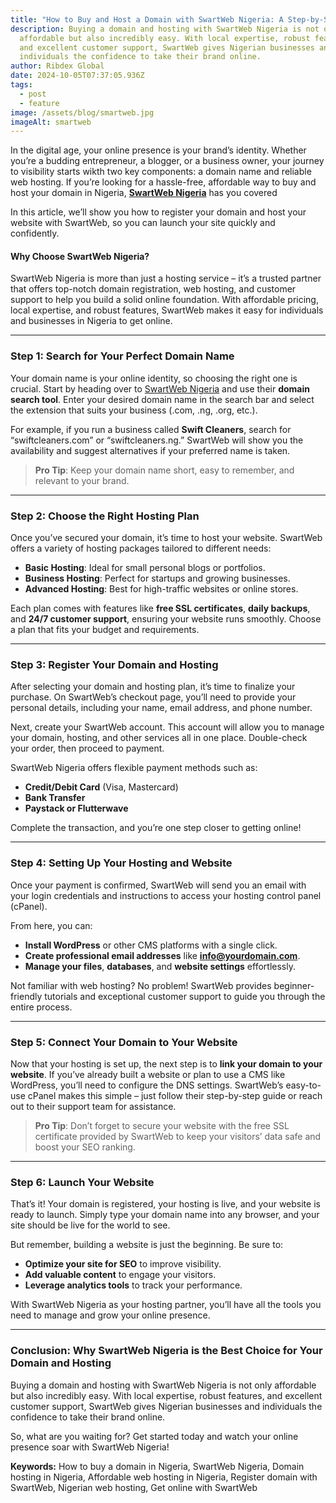 ```yaml
---
title: "How to Buy and Host a Domain with SwartWeb Nigeria: A Step-by-Step Guide"
description: Buying a domain and hosting with SwartWeb Nigeria is not only
  affordable but also incredibly easy. With local expertise, robust features,
  and excellent customer support, SwartWeb gives Nigerian businesses and
  individuals the confidence to take their brand online.
author: Ribdex Global
date: 2024-10-05T07:37:05.936Z
tags:
  - post
  - feature
image: /assets/blog/smartweb.jpg
imageAlt: smartweb
---
```

In the digital age, your online presence is your brand’s identity. Whether you’re a budding entrepreneur, a blogger, or a business owner, your journey to visibility starts wikth two key components: a domain name and reliable web hosting. If you’re looking for a hassle-free, affordable way to buy and host your domain in Nigeria, **[SwartWeb Nigeria](https://ribdexglobal.com/smartweb)** has you covered

In this article, we’ll show you how to register your domain and host your website with SwartWeb, so you can launch your site quickly and confidently.

#### **Why Choose SwartWeb Nigeria?**

SwartWeb Nigeria is more than just a hosting service – it’s a trusted partner that offers top-notch domain registration, web hosting, and customer support to help you build a solid online foundation. With affordable pricing, local expertise, and robust features, SwartWeb makes it easy for individuals and businesses in Nigeria to get online.

- - -

### **Step 1: Search for Your Perfect Domain Name**

Your domain name is your online identity, so choosing the right one is crucial. Start by heading over to [SwartWeb Nigeria](https://ribdexglobal.com/smartweb) and use their **domain search tool**. Enter your desired domain name in the search bar and select the extension that suits your business (.com, .ng, .org, etc.).

For example, if you run a business called **Swift Cleaners**, search for “swiftcleaners.com” or “swiftcleaners.ng.” SwartWeb will show you the availability and suggest alternatives if your preferred name is taken.

> **Pro Tip**: Keep your domain name short, easy to remember, and relevant to your brand.

- - -

### **Step 2: Choose the Right Hosting Plan**

Once you’ve secured your domain, it’s time to host your website. SwartWeb offers a variety of hosting packages tailored to different needs:

* **Basic Hosting**: Ideal for small personal blogs or portfolios.
* **Business Hosting**: Perfect for startups and growing businesses.
* **Advanced Hosting**: Best for high-traffic websites or online stores.

Each plan comes with features like **free SSL certificates**, **daily backups**, and **24/7 customer support**, ensuring your website runs smoothly. Choose a plan that fits your budget and requirements.

- - -

### **Step 3: Register Your Domain and Hosting**

After selecting your domain and hosting plan, it’s time to finalize your purchase. On SwartWeb’s checkout page, you’ll need to provide your personal details, including your name, email address, and phone number.

Next, create your SwartWeb account. This account will allow you to manage your domain, hosting, and other services all in one place. Double-check your order, then proceed to payment.

SwartWeb Nigeria offers flexible payment methods such as:

* **Credit/Debit Card** (Visa, Mastercard)
* **Bank Transfer**
* **Paystack or Flutterwave**

Complete the transaction, and you’re one step closer to getting online!

- - -

### **Step 4: Setting Up Your Hosting and Website**

Once your payment is confirmed, SwartWeb will send you an email with your login credentials and instructions to access your hosting control panel (cPanel).

From here, you can:

* **Install WordPress** or other CMS platforms with a single click.
* **Create professional email addresses** like **info@yourdomain.com**.
* **Manage your files**, **databases**, and **website settings** effortlessly.

Not familiar with web hosting? No problem! SwartWeb provides beginner-friendly tutorials and exceptional customer support to guide you through the entire process.

- - -

### **Step 5: Connect Your Domain to Your Website**

Now that your hosting is set up, the next step is to **link your domain to your website**. If you’ve already built a website or plan to use a CMS like WordPress, you’ll need to configure the DNS settings. SwartWeb’s easy-to-use cPanel makes this simple – just follow their step-by-step guide or reach out to their support team for assistance.

> **Pro Tip**: Don’t forget to secure your website with the free SSL certificate provided by SwartWeb to keep your visitors’ data safe and boost your SEO ranking.

- - -

### **Step 6: Launch Your Website**

That’s it! Your domain is registered, your hosting is live, and your website is ready to launch. Simply type your domain name into any browser, and your site should be live for the world to see.

But remember, building a website is just the beginning. Be sure to:

* **Optimize your site for SEO** to improve visibility.
* **Add valuable content** to engage your visitors.
* **Leverage analytics tools** to track your performance.

With SwartWeb Nigeria as your hosting partner, you’ll have all the tools you need to manage and grow your online presence.

- - -

### **Conclusion: Why SwartWeb Nigeria is the Best Choice for Your Domain and Hosting**

Buying a domain and hosting with SwartWeb Nigeria is not only affordable but also incredibly easy. With local expertise, robust features, and excellent customer support, SwartWeb gives Nigerian businesses and individuals the confidence to take their brand online.

So, what are you waiting for? Get started today and watch your online presence soar with SwartWeb Nigeria!

**Keywords:** How to buy a domain in Nigeria, SwartWeb Nigeria, Domain hosting in Nigeria, Affordable web hosting in Nigeria, Register domain with SwartWeb, Nigerian web hosting, Get online with SwartWeb